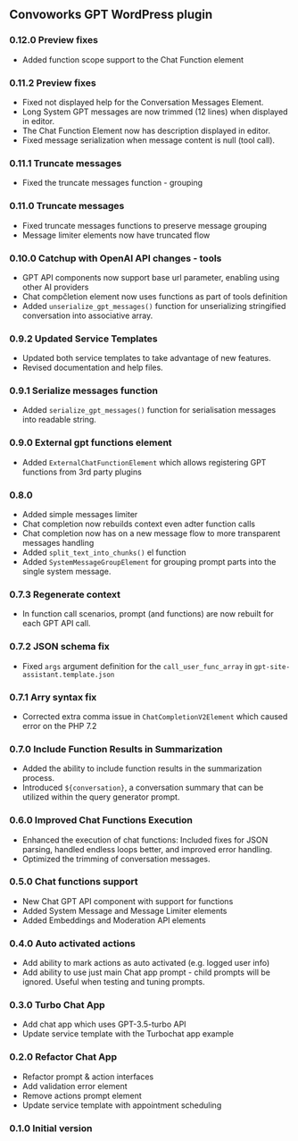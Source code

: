 
## Convoworks GPT WordPress plugin

### 0.12.0 Preview fixes

* Added function scope support to the Chat Function element

### 0.11.2 Preview fixes

* Fixed not displayed help for the Conversation Messages Element.
* Long System GPT messages are now trimmed (12 lines) when displayed in editor.
* The Chat Function Element now has description displayed in editor.  
* Fixed message serialization when message content is null (tool call).

### 0.11.1 Truncate messages

* Fixed the truncate messages function - grouping

### 0.11.0 Truncate messages

* Fixed truncate messages functions to preserve message grouping
* Message limiter elements now have truncated flow

### 0.10.0 Catchup with OpenAI API changes - tools

* GPT API components now support base url parameter, enabling using other AI providers
* Chat compčletion element now uses functions as part of tools definition
* Added `unserialize_gpt_messages()` function for unserializing stringified conversation into associative array.

### 0.9.2 Updated Service Templates

- Updated both service templates to take advantage of new features.
- Revised documentation and help files.

### 0.9.1 Serialize messages function

* Added `serialize_gpt_messages()` function for serialisation messages into readable string.

### 0.9.0 External gpt functions element

* Added `ExternalChatFunctionElement` which allows registering GPT functions from 3rd party plugins

### 0.8.0

* Added simple messages limiter
* Chat completion now rebuilds context even adter function calls
* Chat completion now has on a new message flow to more transparent messages handling
* Added `split_text_into_chunks()` el function  
* Added `SystemMessageGroupElement` for grouping prompt parts into the single system message. 

### 0.7.3 Regenerate context

* In function call scenarios, prompt (and functions) are now rebuilt for each GPT API call.

### 0.7.2 JSON schema fix

* Fixed `args` argument definition for the `call_user_func_array` in `gpt-site-assistant.template.json`

### 0.7.1 Arry syntax fix

* Corrected extra comma issue in `ChatCompletionV2Element` which caused error on the PHP 7.2

### 0.7.0 Include Function Results in Summarization

* Added the ability to include function results in the summarization process.
* Introduced `${conversation}`, a conversation summary that can be utilized within the query generator prompt.

### 0.6.0 Improved Chat Functions Execution

* Enhanced the execution of chat functions: Included fixes for JSON parsing, handled endless loops better, and improved error handling.
* Optimized the trimming of conversation messages. 

### 0.5.0 Chat functions support

* New Chat GPT API component with support for functions
* Added System Message and Message Limiter elements
* Added Embeddings and Moderation API elements

### 0.4.0 Auto activated actions

* Add ability to mark actions as auto activated (e.g. logged user info)
* Add ability to use just main Chat app prompt - child prompts will be ignored. Useful when testing and tuning prompts.

### 0.3.0 Turbo Chat App

* Add chat app which uses GPT-3.5-turbo API
* Update service template with the Turbochat app example

### 0.2.0 Refactor Chat App

* Refactor prompt & action interfaces
* Add validation error element
* Remove actions prompt element
* Update service template with appointment scheduling

### 0.1.0 Initial version
